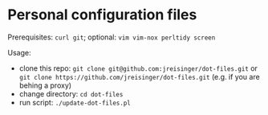 Personal configuration files
============================

Prerequisites: `curl git`; optional: `vim vim-nox perltidy screen`

Usage:
 - clone this repo: `git clone git@github.com:jreisinger/dot-files.git` or `git clone https://github.com/jreisinger/dot-files.git` (e.g. if you are behing a proxy)
 - change directory: `cd dot-files`
 - run script: `./update-dot-files.pl`
